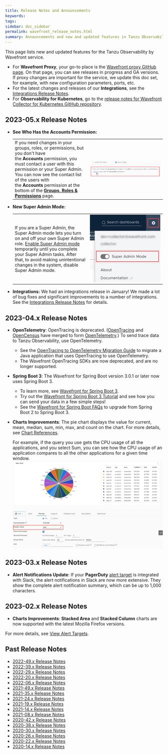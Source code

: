 ```yaml
---
title: Release Notes and Announcements
keywords:
tags:
sidebar: doc_sidebar
permalink: wavefront_release_notes.html
summary: Announcements and new and updated features in Tanzu Observability by Wavefront.
---
```


This page lists new and updated features for the Tanzu Observability by Wavefront service.

* For **Wavefront Proxy**, your go-to place is the [Wavefront proxy GitHub page](https://GitHub.com/wavefrontHQ/java/releases). On that page, you can see releases in progress and GA versions. If proxy changes are important for the service, we update this doc set, for example, with new configuration parameters, ports, etc.
* For the latest changes and releases of our **Integrations**, see the [Integrations Release Notes](integrations_new_changed.html).
* For **Observability for Kubernetes**, go to the [release notes for Wavefront Collector for Kubernetes GitHub repository](https://github.com/wavefrontHQ/wavefront-collector-for-kubernetes/releases).


## 2023-05.x Release Notes

* **See Who Has the Accounts Permission:**
  <table style="width: 100%;">
  <tbody>
  <tr>
  <td width="50%">
  If you need changes in your groups, roles, or permissions, but you don't have the <strong>Accounts</strong> permission, you must contact a user with this permission or your Super Admin. You can now see the contact list of the users with the <strong>Accounts</strong> permission at the bottom of the <a href="users_account_managing.html#examine-groups-roles-and-permissions"><strong>Groups, Roles & Permissions</strong></a> page.
  </td>
  <td width="50%"><img src="images/Accounts_users.png" alt="a screenshot with the link at the bottom of the Groups, Roles & Permissions page"></td>
  </tr>
  </tbody>
  </table>

* **New Super Admin Mode:**
  <table style="width: 100%;">
  <tbody>
  <tr>
  <td width="50%">
  If you are a Super Admin, the Super Admin mode lets you turn on and off your own Super Admin role. <a href="users_account_managing.html#enable-or-disable-super-admin-mode">Enable Super Admin mode</a> temporarily until you complete your Super Admin tasks. After that, to avoid making unintentional changes in the system, disable Super Admin mode.
  </td>
  <td width="50%"><img src="/images/super_admin_mode.png" alt="A screenshot of the drop-down menu with the Super Admin Mode toggle."></td>
  </tr>
  </tbody>
  </table>
* **Integrations:** We had an integrations release in January! We made a lot of bug fixes and significant improvements to a number of integrations. See the [Integrations Release Notes](integrations_new_changed.html#january-2023) for details.

## 2023-04.x Release Notes

* **OpenTelemetry**: OpenTracing is deprecated. ([OpenTracing](https://opentracing.io/) and [OpenCensus](https://opencensus.io/) have merged to form [OpenTelemetry](https://opentelemetry.io/).) To send trace data to Tanzu Observability, use OpenTelemetry.
  * See the [OpenTracing to OpenTelemetry Migration Guide](opentracing_to_opentelemetry_migration.html) to migrate a Java application that uses OpenTracing to use OpenTelemetry.
  * The Wavefront OpenTracing SDKs are now deprecated, and are no longer supported.

* **Spring Boot 3**: The Wavefront for Spring Boot version 3.0.1 or later now uses Spring Boot 3.
  * To learn more, see [Wavefront for Spring Boot 3](wavefront_springboot3.html).
  * Try out the [Wavefront for Spring Boot 3 Tutorial](wavefront_springboot3_tutorial.html) and see how you can send your data in a few simple steps!
  * See the [Wavefront for Spring Boot FAQs](wavefront_spring_boot_faq.html#how-do-i-upgrade-from-spring-boot-2-to-spring-boot-3) to upgrade from Spring Boot 2 to Spring Boot 3.

* **Charts Improvements**: The pie chart displays the value for current, mean, median, sum, min, max, and count on the chart. For more details, see [Chart References](ui_chart_reference.html#pie-and-donut-chart).
  
  For example, if the query you use gets the CPU usage of all the applications, and you select Sum, you can see how the CPU usage of an application compares to all the other applications for a given time window.
  ![shows a screenshot of the pice chart, with the display value set to sum.](images/pie_chart_display_value.png)


## 2023-03.x Release Notes

* **Alert Notifications Update**: If your **PagerDuty** [alert target](webhooks_alert_notification.html) is integrated with Slack, the alert notifications in Slack are now more extensive. They show the complete alert notification summary, which can be up to 1,000 characters.

## 2023-02.x Release Notes

* **Charts Improvements**: **Stacked Area** and **Stacked Column** charts are now supported with the latest Mozilla Firefox versions.



<!--* **Alert Targets Browser Page Improvements**: The **Alert Targets** browser page is now improved and allows you to:

  * Hide and show details for all alert targets or for a specific alert target.
  * Sort alert targets either by the last updated date or by target name.
  * Hide and show the filters listed on the left.-->

  For more details, see [View Alert Targets](webhooks_alert_notification.html#view-custom-alert-targets).

## Past Release Notes

- [2022-49.x Release Notes](2022-49.x_release_notes.html)
- [2022-39.x Release Notes](2022-39.x_release_notes.html)
- [2022-29.x Release Notes](2022-29.x_release_notes.html)
- [2022-20.x Release Notes](2022-20.x_release_notes.html)
- [2022-06.x Release Notes](2022-06.x_release_notes.html)
- [2021-49.x Release Notes](2021.49.x_release_notes.html)
- [2021-35.x Release Notes](2021.35.x_release_notes.html)
- [2021-24.x Release Notes](2021.24.x_release_notes.html)
- [2021-19.x Release Notes](2021.19.x_release_notes.html)
- [2021-14.x Release Notes](2021.14.x_release_notes.html)
- [2021-08.x Release Notes](2021.08.x_release_notes.html)
- [2020-42.x Release Notes](2020.42.x_release_notes.html)
- [2020-38.x Release Notes](2020.38.x_release_notes.html)
- [2020-30.x Release Notes](2020.30.x_release_notes.html)
- [2020-26.x Release Notes](2020.26.x_release_notes.html)
- [2020-22.x Release Notes](2020.22.x_release_notes.html)
- [2020-14.x Release Notes](2020.14.x_release_notes.html)